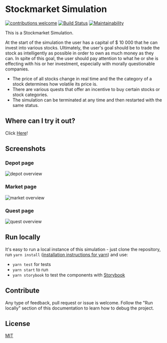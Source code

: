 # Stockmarket Simulation  

[![contributions welcome](https://img.shields.io/badge/contributions-welcome-brightgreen.svg?style=flat)](https://github.com/stockmarkat/stockmarket-simulation/issues)
[![Build Status](https://travis-ci.org/stockmarkat/stockmarket-simulation.svg?branch=master)](https://travis-ci.org/stockmarkat/stockmarket-simulation)
[![Maintainability](https://api.codeclimate.com/v1/badges/1b146f1983bf715406e3/maintainability)](https://codeclimate.com/github/stockmarkat/stockmarket-simulation/maintainability)

This is a Stockmarket Simulation.

At the start of the simulation the user has a capital of $ 10 000 that he can invest into various stocks. Ultimately, the user's goal should be to trade the stock as intelligently as possible in order to own as much money as they can. In spite of this goal, the user should pay attention to what he or she is effecting with his or her investment, especially with morally questionable companies. 

- The price of all stocks change in real time and the the category of a stock determines how volatile its price is. 
- There are various quests that offer an incentive to buy certain stocks or stock categories.
- The simulation can be terminated at any time and then restarted with the same status.

## Where can I try it out?
Click [Here](https://stockmarket.netlify.com/)!

## Screenshots

### Depot page

![depot overview](https://user-images.githubusercontent.com/16801528/47589807-938c3400-d96a-11e8-8619-1023d8b3bb9c.jpg)

### Market page

![market overview](https://user-images.githubusercontent.com/16801528/47589730-45773080-d96a-11e8-8f13-04a9f0d930a6.jpg)

### Quest page 

![quest overview](https://user-images.githubusercontent.com/16801528/47589834-a6066d80-d96a-11e8-80f6-50713ea95fb0.jpg)


## Run locally
It's easy to run a local instance of this simulation - just clone the repository, run `yarn install` ([installation instructions for yarn](https://yarnpkg.com/en/docs/install)) and use:

- `yarn test` for tests
- `yarn start` to run
- `yarn storybook` to test the components with [Storybook](https://github.com/storybooks/storybook)

## Contribute

Any type of feedback, pull request or issue is welcome. Follow the "Run locally" section of this documentation to learn how to debug the project.

## License
[MIT](https://tldrlegal.com/license/mit-license)
